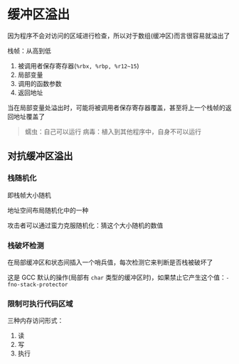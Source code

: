 # 缓冲区溢出

因为程序不会对访问的区域进行检查，所以对于数组(缓冲区)而言很容易就溢出了

栈帧：从高到低
1. 被调用者保存寄存器(`%rbx, %rbp, %r12~15`)
2. 局部变量
3. 调用的函数参数
4. 返回地址

当在局部变量处溢出时，可能将被调用者保存寄存器覆盖，甚至将上一个栈帧的返回地址覆盖了

>蠕虫：自己可以运行 病毒：植入到其他程序中，自身不可以运行

## 对抗缓冲区溢出

### 栈随机化

即栈帧大小随机

地址空间布局随机化中的一种

攻击者可以通过蛮力克服随机化：猜这个大小随机的数值

### 栈破坏检测

在局部缓冲区和状态间插入一个哨兵值，每次检测它来判断是否栈被破坏了

这是 GCC 默认的操作(局部有 `char` 类型的缓冲区时)，如果禁止它产生这个值：`-fno-stack-protector`

### 限制可执行代码区域

三种内存访问形式：
1. 读
2. 写
3. 执行